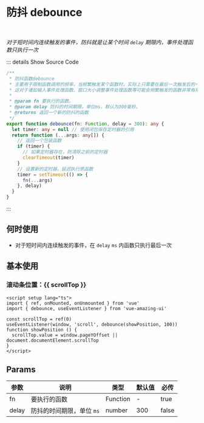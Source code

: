 # 防抖 debounce<BackTop />

<br/>

*对于短时间内连续触发的事件，防抖就是让某个时间 `delay` 期限内，事件处理函数只执行一次*

::: details Show Source Code

```ts
/**
 * 防抖函数debounce
 * 主要用于限制函数调用的频率，当频繁触发某个函数时，实际上只需要在最后一次触发后的一段时间内执行一次即可。
 * 这对于诸如输入事件处理函数、窗口大小调整事件处理函数等可能会频繁触发的函数非常有用。
 *
 * @param fn 要执行的函数。
 * @param delay 防抖的时间期限，单位ms，默认为300毫秒。
 * @returns 返回一个新的防抖的函数
 */
export function debounce(fn: Function, delay = 300): any {
  let timer: any = null // 使用闭包保存定时器的引用
  return function (...args: any[]) {
    // 返回一个包装函数
    if (timer) {
      // 如果定时器存在，则清除之前的定时器
      clearTimeout(timer)
    }
    // 设置新的定时器，延迟执行原函数
    timer = setTimeout(() => {
      fn(...args)
    }, delay)
  }
}
```

:::

## 何时使用

- 对于短时间内连续触发的事件，在 `delay` `ms` 内函数只执行最后一次

<script setup lang="ts">
import { ref, onMounted, onUnmounted } from 'vue'
import { debounce, useEventListener } from 'vue-amazing-ui'

const scrollTop = ref(0)
useEventListener(window, 'scroll', debounce(showPosition, 100))
function showPosition () {
  scrollTop.value = window.pageYOffset || document.documentElement.scrollTop
}
</script>

## 基本使用

<h3>滚动条位置：{{ scrollTop }}</h3>

```vue
<script setup lang="ts">
import { ref, onMounted, onUnmounted } from 'vue'
import { debounce, useEventListener } from 'vue-amazing-ui'

const scrollTop = ref(0)
useEventListener(window, 'scroll', debounce(showPosition, 100))
function showPosition () {
  scrollTop.value = window.pageYOffset || document.documentElement.scrollTop
}
</script>
```

## Params

参数 | 说明 | 类型 | 默认值 | 必传
-- | -- | -- | -- | --
fn | 要执行的函数 | Function | - | true
delay | 防抖的时间期限，单位 `ms` | number | 300 | false

